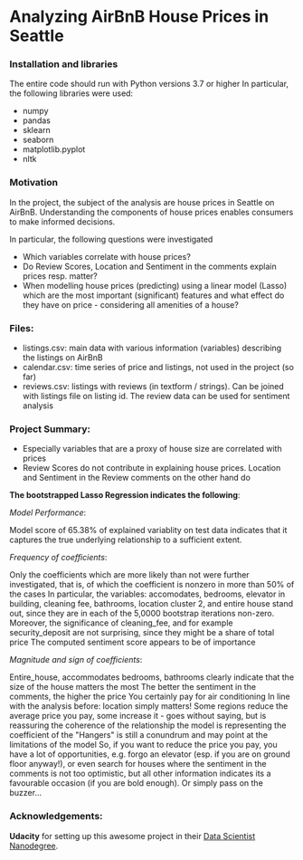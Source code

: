 # Analyzing AirBnB House Prices in Seattle


### Installation and libraries
The entire code should run with Python versions 3.7 or higher
In particular, the following libraries were used:
- numpy
- pandas
- sklearn
- seaborn
- matplotlib.pyplot
- nltk


### Motivation
In the project, the subject of the analysis are house prices in Seattle on AirBnB. Understanding the components of house prices enables consumers to make informed decisions.

In particular, the following questions were investigated
- Which variables correlate with house prices?
- Do Review Scores, Location and Sentiment in the comments explain prices resp. matter?
- When modelling house prices (predicting) using a linear model (Lasso) which are the most important (significant) features and what effect do they have on price - considering all amenities of a house?


### Files:

- listings.csv: main data with various information (variables) describing the listings on AirBnB
- calendar.csv: time series of price and listings, not used in the project (so far)
- reviews.csv: listings with reviews (in textform / strings). Can be joined with listings file on listing id. The review data can be used for sentiment analysis


### Project Summary:
- Especially variables that are a proxy of house size are correlated with prices
- Review Scores do not contribute in explaining house prices. Location and Sentiment in the Review comments on the other hand do

**The bootstrapped Lasso Regression indicates the following**:

*Model Performance*:

Model score of 65.38% of explained variablity on test data indicates that it captures the true underlying relationship to a sufficient extent.


*Frequency of coefficients*:

Only the coefficients which are more likely than not were further investigated, that is, of which the coefficient is nonzero in more than 50% of the cases
In particular, the variables: accomodates, bedrooms, elevator in building, cleaning fee, bathrooms, location cluster 2, and entire house stand out, since they are in each of the 5,0000 bootstrap iterations non-zero.
Moreover, the significance of cleaning_fee, and for example security_deposit are not surprising, since they might be a share of total price
The computed sentiment score appears to be of importance


*Magnitude and sign of coefficients*:

Entire_house, accommodates bedrooms, bathrooms clearly indicate that the size of the house matters the most
The better the sentiment in the comments, the higher the price
You certainly pay for air conditioning
In line with the analysis before: location simply matters! Some regions reduce the average price you pay, some increase it - goes without saying, but is reassuring the coherence of the relationship the model is representing
the coefficient of the "Hangers" is still a conundrum and may point at the limitations of the model
So, if you want to reduce the price you pay, you have a lot of opportunities, e.g. forgo an elevator (esp. if you are on ground floor anyway!), or even search for houses where the sentiment in the comments is not too optimistic, but all other information indicates its a favourable occasion (if you are bold enough). Or simply pass on the buzzer...

### Acknowledgements:

**Udacity** for setting up this awesome project in their [Data Scientist Nanodegree](https://www.udacity.com/course/data-scientist-nanodegree--nd025?promo=year_end&coupon=SKILLS50&utm_source=gsem_brand&utm_medium=ads_r&utm_campaign=19167921312_c_individuals&utm_term=143524475679&utm_keyword=data%20scientist%20udacity_e&utm_source=gsem_brand&utm_medium=ads_r&utm_campaign=19167921312_c_individuals&utm_term=143524475679&utm_keyword=data%20scientist%20udacity_e&gad_source=1&gclid=EAIaIQobChMIlNyctJC_hgMVJ6loCR3eowY6EAAYASAAEgJhzPD_BwE).

